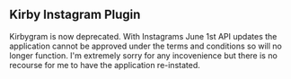 ## Kirby Instagram Plugin

Kirbygram is now deprecated.
With Instagrams June 1st API updates the application cannot be approved under the terms and conditions so will no longer function.
I'm extremely sorry for any incovenience but there is no recourse for me to have the application re-instated.
